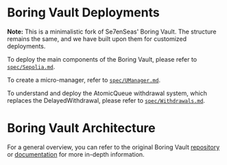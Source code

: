 # Boring Vault Deployments

**Note:** This is a minimalistic fork of Se7enSeas' Boring Vault. The structure remains the same, and we have built upon them for customized deployments.

To deploy the main components of the Boring Vault, please refer to [`spec/Sepolia.md`](spec/Sepolia.md).

To create a micro-manager, refer to [`spec/UManager.md`](spec/UManager.md).

To understand and deploy the AtomicQueue withdrawal system, which replaces the DelayedWithdrawal, please refer to [`spec/Withdrawals.md`](spec/Withdrawals.md).

# Boring Vault Architecture

For a general overview, you can refer to the original Boring Vault [repository](https://github.com/Se7en-Seas/boring-vault) or [documentation](https://docs.veda.tech) for more in-depth information.

